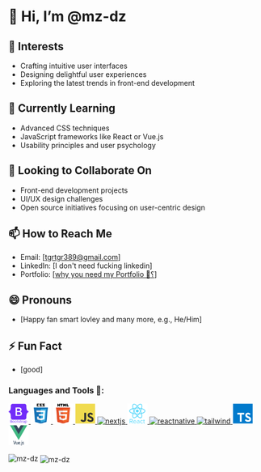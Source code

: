 # 👋 Hi, I’m @mz-dz

## 👀 Interests
- Crafting intuitive user interfaces
- Designing delightful user experiences
- Exploring the latest trends in front-end development

## 🌱 Currently Learning
- Advanced CSS techniques
- JavaScript frameworks like React or Vue.js
- Usability principles and user psychology

## 💞️ Looking to Collaborate On
- Front-end development projects
- UI/UX design challenges
- Open source initiatives focusing on user-centric design

## 📫 How to Reach Me
- Email: [tgrtgr389@gmail.com]
- LinkedIn: [I don't need fucking linkedin]
- Portfolio: [[why you need my Portfolio 🤨؟](https://ibra-alpha.vercel.app/)]

## 😄 Pronouns
- [Happy fan smart lovley and many more, e.g., He/Him]

## ⚡ Fun Fact
- [good]

<h3 align="left">Languages and Tools 🧰:</h3>
<p align="left"> <a href="https://getbootstrap.com" target="_blank" rel="noreferrer"> <img src="https://raw.githubusercontent.com/devicons/devicon/master/icons/bootstrap/bootstrap-plain-wordmark.svg" alt="bootstrap" width="40" height="40"/> </a> <a href="https://www.w3schools.com/css/" target="_blank" rel="noreferrer"> <img src="https://raw.githubusercontent.com/devicons/devicon/master/icons/css3/css3-original-wordmark.svg" alt="css3" width="40" height="40"/> </a> <a href="https://www.w3.org/html/" target="_blank" rel="noreferrer"> <img src="https://raw.githubusercontent.com/devicons/devicon/master/icons/html5/html5-original-wordmark.svg" alt="html5" width="40" height="40"/> </a> <a href="https://developer.mozilla.org/en-US/docs/Web/JavaScript" target="_blank" rel="noreferrer"> <img src="https://raw.githubusercontent.com/devicons/devicon/master/icons/javascript/javascript-original.svg" alt="javascript" width="40" height="40"/> </a> <a href="https://nextjs.org/" target="_blank" rel="noreferrer"> <img src="https://cdn.worldvectorlogo.com/logos/nextjs-2.svg" alt="nextjs" width="40" height="40"/> </a> <a href="https://reactjs.org/" target="_blank" rel="noreferrer"> <img src="https://raw.githubusercontent.com/devicons/devicon/master/icons/react/react-original-wordmark.svg" alt="react" width="40" height="40"/> </a> <a href="https://reactnative.dev/" target="_blank" rel="noreferrer"> <img src="https://reactnative.dev/img/header_logo.svg" alt="reactnative" width="40" height="40"/> </a> <a href="https://tailwindcss.com/" target="_blank" rel="noreferrer"> <img src="https://www.vectorlogo.zone/logos/tailwindcss/tailwindcss-icon.svg" alt="tailwind" width="40" height="40"/> </a> <a href="https://www.typescriptlang.org/" target="_blank" rel="noreferrer"> <img src="https://raw.githubusercontent.com/devicons/devicon/master/icons/typescript/typescript-original.svg" alt="typescript" width="40" height="40"/> </a> <a href="https://vuejs.org/" target="_blank" rel="noreferrer"> <img src="https://raw.githubusercontent.com/devicons/devicon/master/icons/vuejs/vuejs-original-wordmark.svg" alt="vuejs" width="40" height="40"/> </a> </p>


<p><img align="left" src="https://github-readme-stats.vercel.app/api/top-langs?username=mz-dz&show_icons=true&locale=en&layout=compact" alt="mz-dz" /></p>

<p>&nbsp;<img align="center" src="https://github-readme-stats.vercel.app/api?username=mz-dz&show_icons=true&locale=en" alt="mz-dz" /></p>
